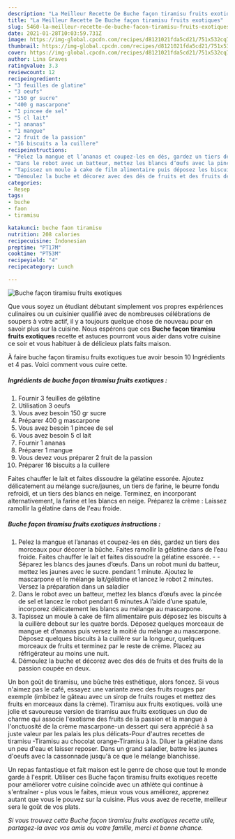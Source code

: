 ```yaml
---
description: "La Meilleur Recette De Buche façon tiramisu fruits exotiques"
title: "La Meilleur Recette De Buche façon tiramisu fruits exotiques"
slug: 5460-la-meilleur-recette-de-buche-facon-tiramisu-fruits-exotiques
date: 2021-01-28T10:03:59.731Z
image: https://img-global.cpcdn.com/recipes/d8121021fda5cd21/751x532cq70/buche-facon-tiramisu-fruits-exotiques-photo-principale-de-la-recette.jpg
thumbnail: https://img-global.cpcdn.com/recipes/d8121021fda5cd21/751x532cq70/buche-facon-tiramisu-fruits-exotiques-photo-principale-de-la-recette.jpg
cover: https://img-global.cpcdn.com/recipes/d8121021fda5cd21/751x532cq70/buche-facon-tiramisu-fruits-exotiques-photo-principale-de-la-recette.jpg
author: Lina Graves
ratingvalue: 3.3
reviewcount: 12
recipeingredient:
- "3 feuilles de glatine"
- "3 oeufs"
- "150 gr sucre"
- "400 g mascarpone"
- "1 pincee de sel"
- "5 cl lait"
- "1 ananas"
- "1 mangue"
- "2 fruit de la passion"
- "16 biscuits a la cuillere"
recipeinstructions:
- "Pelez la mangue et l’ananas et coupez-les en dés, gardez un tiers des morceaux pour décorer la bûche. Faites ramollir la gélatine dans de l’eau froide. Faites chauffer le lait et faites dissoudre la gélatine essorée.  Séparez les blancs des jaunes d’œufs. Dans un robot muni du batteur, mettez les jaunes avec le sucre. pendant 1 minute. Ajoutez le mascarpone et le mélange lait/gélatine et lancez le robot 2 minutes. Versez la préparation dans un saladier"
- "Dans le robot avec un batteur, mettez les blancs d’œufs avec la pincée de sel et lancez le robot pendant 6 minutes.A l’aide d’une spatule, incorporez délicatement les blancs au mélange au mascarpone."
- "Tapissez un moule à cake de film alimentaire puis déposez les biscuits à la cuillère debout sur les quatre bords. Déposez quelques morceaux de mangue et d’ananas puis versez la moitié du mélange au mascarpone. Déposez quelques biscuits à la cuillère sur la longueur, quelques morceaux de fruits et terminez par le reste de crème. Placez au réfrigérateur au moins une nuit."
- "Démoulez la buche et décorez avec des dés de fruits et des fruits de la passion coupée en deux."
categories:
- Resep
tags:
- buche
- faon
- tiramisu

katakunci: buche faon tiramisu 
nutrition: 208 calories
recipecuisine: Indonesian
preptime: "PT17M"
cooktime: "PT53M"
recipeyield: "4"
recipecategory: Lunch

---
```



![Buche façon tiramisu fruits exotiques](https://img-global.cpcdn.com/recipes/d8121021fda5cd21/751x532cq70/buche-facon-tiramisu-fruits-exotiques-photo-principale-de-la-recette.jpg)

Que vous soyez un étudiant débutant simplement vos propres expériences culinaires ou un cuisinier qualifié avec de nombreuses célébrations de soupers à votre actif, il y a toujours quelque chose de nouveau pour en savoir plus sur la cuisine. Nous espérons que ces <strong> Buche façon tiramisu fruits exotiques </strong> recette et astuces pourront vous aider dans votre cuisine ce soir et vous habituer à de délicieux plats faits maison.

<!--inarticleads1-->

À faire buche façon tiramisu fruits exotiques tue avoir besoin 10 Ingrédients et 4 pas. Voici comment vous cuire cette.

##### Ingrédients de buche façon tiramisu fruits exotiques :

1. Fournir 3 feuilles de gélatine
1. Utilisation 3 oeufs
1. Vous avez besoin 150 gr sucre
1. Préparer 400 g mascarpone
1. Vous avez besoin 1 pincee de sel
1. Vous avez besoin 5 cl lait
1. Fournir 1 ananas
1. Préparer 1 mangue
1. Vous devez vous préparer 2 fruit de la passion
1. Préparer 16 biscuits a la cuillere


Faites chauffer le lait et faites dissoudre la gélatine essorée. Ajoutez délicatement au mélange sucre/jaunes, un tiers de farine, le beurre fondu refroidi, et un tiers des blancs en neige. Terminez, en incorporant alternativement, la farine et les blancs en neige. Préparez la crème : Laissez ramollir la gélatine dans de l&#39;eau froide. 

<!--inarticleads2-->

##### Buche façon tiramisu fruits exotiques instructions :

1. Pelez la mangue et l’ananas et coupez-les en dés, gardez un tiers des morceaux pour décorer la bûche. Faites ramollir la gélatine dans de l’eau froide. Faites chauffer le lait et faites dissoudre la gélatine essorée. -  - Séparez les blancs des jaunes d’œufs. Dans un robot muni du batteur, mettez les jaunes avec le sucre. pendant 1 minute. Ajoutez le mascarpone et le mélange lait/gélatine et lancez le robot 2 minutes. Versez la préparation dans un saladier
1. Dans le robot avec un batteur, mettez les blancs d’œufs avec la pincée de sel et lancez le robot pendant 6 minutes.A l’aide d’une spatule, incorporez délicatement les blancs au mélange au mascarpone.
1. Tapissez un moule à cake de film alimentaire puis déposez les biscuits à la cuillère debout sur les quatre bords. Déposez quelques morceaux de mangue et d’ananas puis versez la moitié du mélange au mascarpone. Déposez quelques biscuits à la cuillère sur la longueur, quelques morceaux de fruits et terminez par le reste de crème. Placez au réfrigérateur au moins une nuit.
1. Démoulez la buche et décorez avec des dés de fruits et des fruits de la passion coupée en deux.


Un bon goût de tiramisu, une bûche très esthétique, alors foncez. Si vous n&#39;aimez pas le café, essayez une variante avec des fruits rouges par exemple (imbibez le gâteau avec un sirop de fruits rouges et mettez des fruits en morceaux dans la crème). Tiramisu aux fruits exotiques. voilà une jolie et savoureuse version de tiramisu aux fruits exotiques un duo de charme qui associe l&#39;exotisme des fruits de la passion et la mangue à l&#39;onctuosité de la crème mascarpone-un dessert qui sera apprécié à sa juste valeur par les palais les plus délicats-Pour d&#39;autres recettes de tiramisu -Tiramisu au chocolat orange-Tiramisu à la. Diluer la gélatine dans un peu d&#39;eau et laisser reposer. Dans un grand saladier, battre les jaunes d&#39;oeufs avec la cassonnade jusqu&#39;à ce que le mélange blanchisse. 

<!--inarticleads1-->

<p>
Un repas fantastique et fait maison est le genre de chose que tout le monde garde à l'esprit. Utiliser ces Buche façon tiramisu fruits exotiques recette pour améliorer votre cuisine coïncide avec un athlète qui continue à s'entraîner - plus vous le faites, mieux vous vous améliorez, apprenez autant que vous le pouvez sur la cuisine. Plus vous avez de recette, meilleur sera le goût de vos plats.
</p>

<p>
<i>Si vous trouvez cette Buche façon tiramisu fruits exotiques recette utile, partagez-la avec vos amis ou votre famille, merci et bonne chance.</i>
</p>
